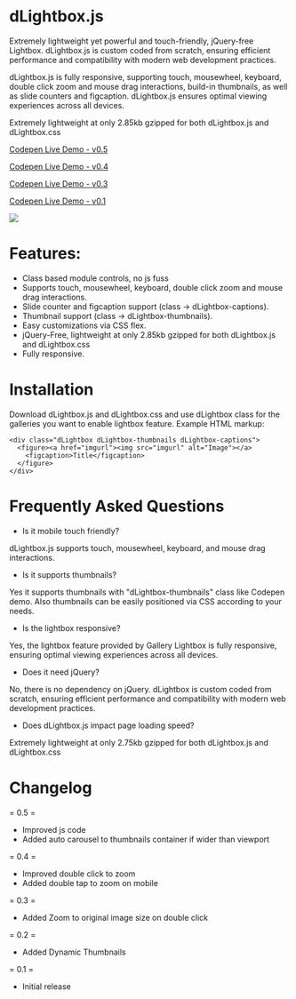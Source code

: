 # dLightbox.js

Extremely lightweight yet powerful and touch-friendly, jQuery-free Lightbox. dLightbox.js is custom coded from scratch, ensuring efficient performance and compatibility with modern web development practices.

dLightbox.js is fully responsive, supporting touch, mousewheel, keyboard, double click zoom and mouse drag interactions, build-in thumbnails, as well as slide counters and figcaption. dLightbox.js ensures optimal viewing experiences across all devices.

Extremely lightweight at only 2.85kb gzipped for both dLightbox.js and dLightbox.css


<a href="https://codepen.io/dmrhn/pen/vEOQxbL" target=_blank>Codepen Live Demo - v0.5</a>

<a href="https://codepen.io/dmrhn/pen/mdgZNNZ" target=_blank>Codepen Live Demo - v0.4</a>

<a href="https://codepen.io/dmrhn/pen/KKYbGXK" target=_blank>Codepen Live Demo - v0.3</a>

<a href="https://codepen.io/dmrhn/pen/abxYyQg" target=_blank>Codepen Live Demo - v0.1</a>

<img src="https://i.imgur.com/Djj1nv7.png">



# Features:

* Class based module controls, no js fuss
* Supports touch, mousewheel, keyboard, double click zoom and mouse drag interactions.
* Slide counter and figcaption support (class -> dLightbox-captions).
* Thumbnail support (class -> dLightbox-thumbnails).
* Easy customizations via CSS flex.
* jQuery-Free, lightweight at only 2.85kb gzipped for both dLightbox.js and dLightbox.css
* Fully responsive.

# Installation

Download dLightbox.js and dLightbox.css and use dLightbox class for the galleries you want to enable lightbox feature.
Example HTML markup:

```
<div class="dLightbox dLightbox-thumbnails dLightbox-captions">
  <figure><a href="imgurl"><img src="imgurl" alt="Image"></a>
    <figcaption>Title</figcaption>
  </figure>
</div>
```

# Frequently Asked Questions

* Is it mobile touch friendly? 

dLightbox.js supports touch, mousewheel, keyboard, and mouse drag interactions.

* Is it supports thumbnails?

Yes it supports thumbnails with "dLightbox-thumbnails" class like Codepen demo. Also thumbnails can be easily positioned via CSS according to your needs.

* Is the lightbox responsive?

Yes, the lightbox feature provided by Gallery Lightbox is fully responsive, ensuring optimal viewing experiences across all devices.

* Does it need jQuery?

No, there is no dependency on jQuery. dLightbox is custom coded from scratch, ensuring efficient performance and compatibility with modern web development practices.

* Does dLightbox.js impact page loading speed?

Extremely lightweight at only 2.75kb gzipped for both dLightbox.js and dLightbox.css

# Changelog

= 0.5 =
* Improved js code
* Added auto carousel to thumbnails container if wider than viewport

= 0.4 =
* Improved double click to zoom
* Added double tap to zoom on mobile

= 0.3 =
* Added Zoom to original image size on double click

= 0.2 =
* Added Dynamic Thumbnails

= 0.1 =
* Initial release
